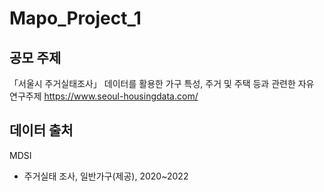 # Mapo_Project_1

## 공모 주제  
「서울시 주거실태조사」 데이터를 활용한 가구 특성, 주거 및 주택 등과 관련한 자유 연구주제
https://www.seoul-housingdata.com/

## 데이터 출처  
MDSI
- 주거실태 조사, 일반가구(제공), 2020~2022


